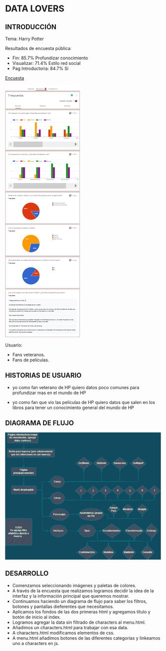 # DATA LOVERS

## INTRODUCCIÓN

Tema: Harry Potter

Resultados de encuesta pública:
* Fin: 85.7% Profundizar conocimiento
* Visualizar: 71.4% Estilo red social
* Pag Introductoria: 84.7% Sí

[Encuesta](https://forms.gle/9mKVYh39ry7kxtK29)

<img src = "ENCUESTA.png">

Usuario: 
* Fans veteranos.
* Fans de películas.


## HISTORIAS DE USUARIO
* yo como fan veterano de HP
quiero datos poco comunes
para profundizar mas en el mundo de HP

* yo como fan que vio las películas de HP
quiero datos que salen en los libros
para tener un conocimiento general del mundo de HP

## DIAGRAMA DE FLUJO

<img src = "DATA LOVERS.drawio.png">

## DESARROLLO

* Comenzamos seleccionando imágenes y paletas de colores.
* A través de la encuesta que realizamos logramos decidir la idea de la interfaz y la información principal que queremos mostrar.
* Continuamos haciendo un diagrama de flujo para saber los filtros, botones y pantallas dieferentes que necesitamos.
* Aplicamos los fondos de las dos primeras html y agregamos título y botón de inicio al index.
* Logramos agregar la data sin filtrado de characters al menu.html.
* Añadimos un characters.html para trabajar con esa data.
* A characters.html modificamos elementos de css.
* A menu.html añadimos botones de las diferentes categorías y linkeamos uno a characters en js.


